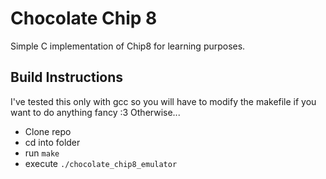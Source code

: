 # Chocolate Chip 8
Simple C implementation of Chip8 for learning purposes.

## Build Instructions
I've tested this only with gcc so you will have to modify the makefile if you want to do anything fancy :3 Otherwise...
* Clone repo
* cd into folder
* run `make`
* execute `./chocolate_chip8_emulator`